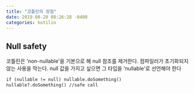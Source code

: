 ```yaml
---
title: "코틀린의 장점"
date: 2019-08-20 08:26:28 -0400
categories: kotilin
---
```

## Null safety

코틀린은 'non-nullable'을 기본으로 해 null 참조를 제거한다. 컴파일러가 초기화되지 않는 사용을 막는다. null 값을 가지고 싶으면 그 타입을 'nullable'로 선언해야 한다

```markdown
if (nullable != null) nullable.doSomething()
nullable?.doSomething() //safe call
```
